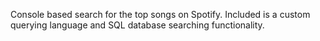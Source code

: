 Console based search for the top songs on Spotify. Included is a custom querying language and SQL database searching functionality.
